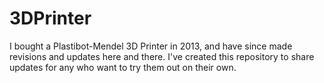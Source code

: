 # 3DPrinter
I bought a Plastibot-Mendel 3D Printer in 2013, and have since made revisions and updates here and there.
I've created this repository to share updates for any who want to try them out on their own.
